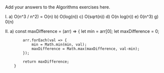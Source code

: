 Add your answers to the Algorithms exercises here.

I.  a)  O(n^3 / n^2) = O(n)
    b)  O(log(n))
    c)  O(sqrt(n))
    d)  O(n log(n))
    e)  0(n^3)
    g)  0(n)

II. a)  const maxDifference = (arr) => {
            let min = arr[0];
            let maxDifference = 0;

            arr.forEach(val => {
                min = Math.min(min, val);
                maxDifference = Math.max(maxDifference, val-min);
            });

            return maxDifference;
        }